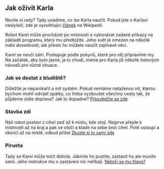 ## Jak oživit Karla

Nevíte si rady? Tady uvádíme, co lze Karla naučit. Pokud jste o Karlovi neslyšeli, 
zde je vysvětlující [článek](https://cs.wikipedia.org/wiki/Karel_(programovac%C3%AD_jazyk)) na Wikipedii.

Robot Karel může procházet po místnosti a vykonávat zadané příkazy na základě programu, 
který mu předložíte. Jeho svět je omezen na několik málo dovedností, 
ale přesto ho můžete naučit zajímavé věci.

Karel se neučí sám. Postupuje podle pokynů, které pro něj připravíme my. Na začátek,
aby bylo jasné, ja to chodí, máme pro Karla již několik hotových návodů pro různé situace.


### Jak se dostat z bludiště?
Důležité je nepanikařit a mít systém. Pokud nemáme nataženou nit, kterou bychom mohli
odvíjet zpátky, co třeba vyzkoušet všechny cesty tak, že půjdeme stále doprava?
Jak to dopadne?  [Přesvědčte se zde ](karel.html?2)


### Stavba zdi

Náš robot postaví z cihel zeď až k místu, kde stojí. Nejprve přejde k místnosti
až na kraj a pak se otočí a klade na sebe šest cihel. Poté ustoupí a skončí až
na místě, odkud přišel [Zkuste si to sami zde ](karel.html?3)

### Pirueta
Tady se Karel může točit dokola. Jakmile ho pustíte, zastavit ho ale musíte sami.
Jeho instrukce mu o zastavení nic neříkají. [Netočí se mu hlava? ](karel.html?1) 